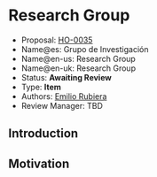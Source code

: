 # Research Group

* Proposal: [HO-0035](0035-research-group.md)
* Name@es: Grupo de Investigación
* Name@en-us: Research Group
* Name@en-uk: Research Group
* Status: **Awaiting Review**
* Type: **Item**
* Authors: [Emilio Rubiera](https://github.com/spitxa)
* Review Manager: TBD

## Introduction



## Motivation
